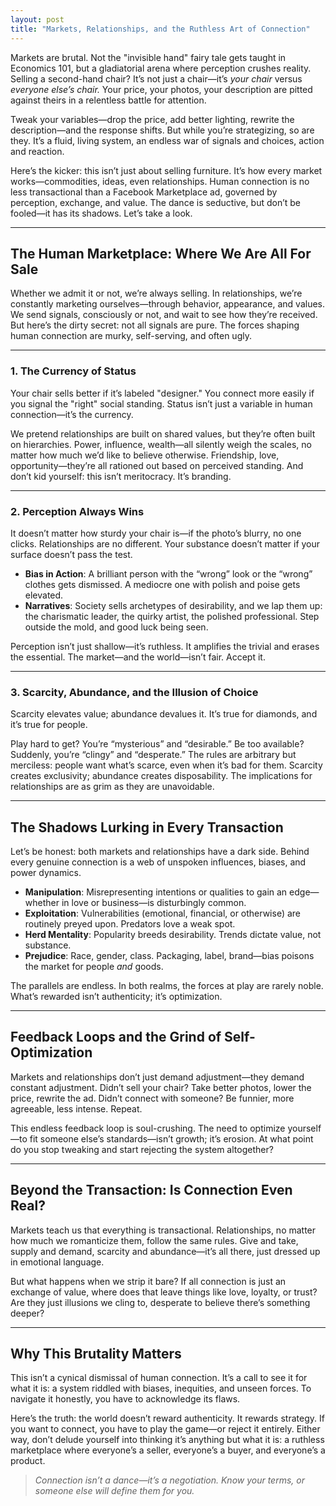```yaml
---
layout: post
title: "Markets, Relationships, and the Ruthless Art of Connection"
---
```


Markets are brutal. Not the "invisible hand" fairy tale gets taught in Economics 101, but a gladiatorial arena where perception crushes reality. Selling a second-hand chair? It’s not just a chair—it’s _your chair_ versus _everyone else’s chair._ Your price, your photos, your description are pitted against theirs in a relentless battle for attention.

Tweak your variables—drop the price, add better lighting, rewrite the description—and the response shifts. But while you’re strategizing, so are they. It’s a fluid, living system, an endless war of signals and choices, action and reaction.

Here’s the kicker: this isn’t just about selling furniture. It’s how every market works—commodities, ideas, even relationships. Human connection is no less transactional than a Facebook Marketplace ad, governed by perception, exchange, and value. The dance is seductive, but don’t be fooled—it has its shadows. Let’s take a look.

---

## The Human Marketplace: Where We Are All For Sale

Whether we admit it or not, we’re always selling. In relationships, we’re constantly marketing ourselves—through behavior, appearance, and values. We send signals, consciously or not, and wait to see how they’re received. But here’s the dirty secret: not all signals are pure. The forces shaping human connection are murky, self-serving, and often ugly.

---

### 1. The Currency of Status

Your chair sells better if it’s labeled "designer." You connect more easily if you signal the "right" social standing. Status isn’t just a variable in human connection—it’s the currency.

We pretend relationships are built on shared values, but they’re often built on hierarchies. Power, influence, wealth—all silently weigh the scales, no matter how much we’d like to believe otherwise. Friendship, love, opportunity—they’re all rationed out based on perceived standing. And don’t kid yourself: this isn’t meritocracy. It’s branding.

---

### 2. Perception Always Wins

It doesn’t matter how sturdy your chair is—if the photo’s blurry, no one clicks. Relationships are no different. Your substance doesn’t matter if your surface doesn’t pass the test.

- **Bias in Action**: A brilliant person with the “wrong” look or the “wrong” clothes gets dismissed. A mediocre one with polish and poise gets elevated.
- **Narratives**: Society sells archetypes of desirability, and we lap them up: the charismatic leader, the quirky artist, the polished professional. Step outside the mold, and good luck being seen.

Perception isn’t just shallow—it’s ruthless. It amplifies the trivial and erases the essential. The market—and the world—isn’t fair. Accept it.

---

### 3. Scarcity, Abundance, and the Illusion of Choice

Scarcity elevates value; abundance devalues it. It’s true for diamonds, and it’s true for people.

Play hard to get? You’re “mysterious” and “desirable.” Be too available? Suddenly, you’re “clingy” and “desperate.” The rules are arbitrary but merciless: people want what’s scarce, even when it’s bad for them. Scarcity creates exclusivity; abundance creates disposability. The implications for relationships are as grim as they are unavoidable.

---

## The Shadows Lurking in Every Transaction

Let’s be honest: both markets and relationships have a dark side. Behind every genuine connection is a web of unspoken influences, biases, and power dynamics.

- **Manipulation**: Misrepresenting intentions or qualities to gain an edge—whether in love or business—is disturbingly common.
- **Exploitation**: Vulnerabilities (emotional, financial, or otherwise) are routinely preyed upon. Predators love a weak spot.
- **Herd Mentality**: Popularity breeds desirability. Trends dictate value, not substance.
- **Prejudice**: Race, gender, class. Packaging, label, brand—bias poisons the market for people _and_ goods.

The parallels are endless. In both realms, the forces at play are rarely noble. What’s rewarded isn’t authenticity; it’s optimization.

---

## Feedback Loops and the Grind of Self-Optimization

Markets and relationships don’t just demand adjustment—they demand constant adjustment. Didn’t sell your chair? Take better photos, lower the price, rewrite the ad. Didn’t connect with someone? Be funnier, more agreeable, less intense. Repeat.

This endless feedback loop is soul-crushing. The need to optimize yourself—to fit someone else’s standards—isn’t growth; it’s erosion. At what point do you stop tweaking and start rejecting the system altogether?

---

## Beyond the Transaction: Is Connection Even Real?

Markets teach us that everything is transactional. Relationships, no matter how much we romanticize them, follow the same rules. Give and take, supply and demand, scarcity and abundance—it’s all there, just dressed up in emotional language.

But what happens when we strip it bare? If all connection is just an exchange of value, where does that leave things like love, loyalty, or trust? Are they just illusions we cling to, desperate to believe there’s something deeper?

---

## Why This Brutality Matters

This isn’t a cynical dismissal of human connection. It’s a call to see it for what it is: a system riddled with biases, inequities, and unseen forces. To navigate it honestly, you have to acknowledge its flaws.

Here’s the truth: the world doesn’t reward authenticity. It rewards strategy. If you want to connect, you have to play the game—or reject it entirely. Either way, don’t delude yourself into thinking it’s anything but what it is: a ruthless marketplace where everyone’s a seller, everyone’s a buyer, and everyone’s a product.

> _Connection isn’t a dance—it’s a negotiation. Know your terms, or someone else will define them for you._
